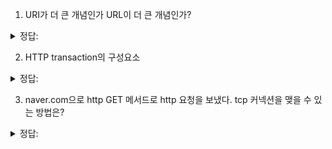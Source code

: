 1. URI가 더 큰 개념인가 URL이 더 큰 개념인가?

<details>
<summary> 정답: </summary>
URI는 uniform resource identifier. URI종류 두개 <br>
- URL(Uniform Resource Locator) <br>
- URN(Uniform Resource Name)
</details>

2. HTTP transaction의 구성요소 

<details>
<summary> 정답: </summary>
요청 명령 (client -> server) <br>
응답 결과 (server -> client) <br>
</details>


3. naver.com으로 http GET 메서드로 http 요청을 보냈다. tcp 커넥션을 맺을 수 있는 방법은?

<details>
<summary> 정답: </summary>
DNS 조회해서 ip 알아내기. port번호는 없으니까 80 default로 사용 <br>
</details>
 
